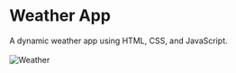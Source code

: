 # Weather App
A dynamic weather app using HTML, CSS, and JavaScript.
</br></br>
![Weather](https://user-images.githubusercontent.com/20955511/111051345-0bcff300-845b-11eb-80ca-717a9a838e2c.png)

